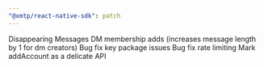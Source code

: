 ```yaml
---
"@xmtp/react-native-sdk": patch
---
```


Disappearing Messages
DM membership adds (increases message length by 1 for dm creators)
Bug fix key package issues
Bug fix rate limiting
Mark addAccount as a delicate API
